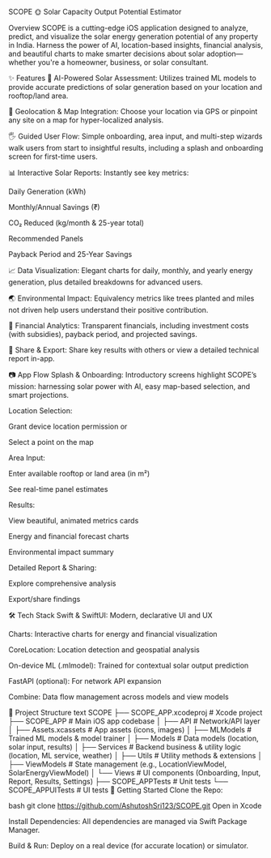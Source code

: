 SCOPE 🌞
Solar Capacity Output Potential Estimator

Overview
SCOPE is a cutting-edge iOS application designed to analyze, predict, and visualize the solar energy generation potential of any property in India. Harness the power of AI, location-based insights, financial analysis, and beautiful charts to make smarter decisions about solar adoption—whether you're a homeowner, business, or solar consultant.

✨ Features
🚀 AI-Powered Solar Assessment:
Utilizes trained ML models to provide accurate predictions of solar generation based on your location and rooftop/land area.

📍 Geolocation & Map Integration:
Choose your location via GPS or pinpoint any site on a map for hyper-localized analysis.

🖐️ Guided User Flow:
Simple onboarding, area input, and multi-step wizards walk users from start to insightful results, including a splash and onboarding screen for first-time users.

📊 Interactive Solar Reports:
Instantly see key metrics:

Daily Generation (kWh)

Monthly/Annual Savings (₹)

CO₂ Reduced (kg/month & 25-year total)

Recommended Panels

Payback Period and 25-Year Savings

📈 Data Visualization:
Elegant charts for daily, monthly, and yearly energy generation, plus detailed breakdowns for advanced users.

🌏 Environmental Impact:
Equivalency metrics like trees planted and miles not driven help users understand their positive contribution.

💸 Financial Analytics:
Transparent financials, including investment costs (with subsidies), payback period, and projected savings.

🔀 Share & Export:
Share key results with others or view a detailed technical report in-app.

📷 App Flow
Splash & Onboarding:
Introductory screens highlight SCOPE’s mission: harnessing solar power with AI, easy map-based selection, and smart projections.

Location Selection:

Grant device location permission or

Select a point on the map

Area Input:

Enter available rooftop or land area (in m²)

See real-time panel estimates

Results:

View beautiful, animated metrics cards

Energy and financial forecast charts

Environmental impact summary

Detailed Report & Sharing:

Explore comprehensive analysis

Export/share findings

🛠 Tech Stack
Swift & SwiftUI: Modern, declarative UI and UX

Charts: Interactive charts for energy and financial visualization

CoreLocation: Location detection and geospatial analysis

On-device ML (.mlmodel): Trained for contextual solar output prediction

FastAPI (optional): For network API expansion

Combine: Data flow management across models and view models

🚧 Project Structure
text
SCOPE
├── SCOPE_APP.xcodeproj        # Xcode project
├── SCOPE_APP                  # Main iOS app codebase
│   ├── API                    # Network/API layer
│   ├── Assets.xcassets        # App assets (icons, images)
│   ├── MLModels               # Trained ML models & model trainer
│   ├── Models                 # Data models (location, solar input, results)
│   ├── Services               # Backend business & utility logic (location, ML service, weather)
│   ├── Utils                  # Utility methods & extensions
│   ├── ViewModels             # State management (e.g., LocationViewModel, SolarEnergyViewModel)
│   └── Views                  # UI components (Onboarding, Input, Report, Results, Settings)
├── SCOPE_APPTests             # Unit tests
└── SCOPE_APPUITests           # UI tests
🚀 Getting Started
Clone the Repo:

bash
git clone https://github.com/AshutoshSri123/SCOPE.git
Open in Xcode

Install Dependencies:
All dependencies are managed via Swift Package Manager.

Build & Run:
Deploy on a real device (for accurate location) or simulator.

